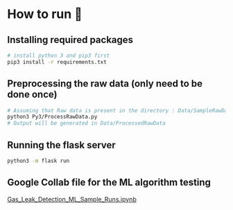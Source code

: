 # How to run 🤔

## Installing required packages

```bash
# install python 3 and pip3 first
pip3 install -r requirements.txt
```

## Preprocessing the raw data (only need to be done once)

```bash
# Assuming that Raw data is present in the directory : Data/SampleRawData
python3 Py3/ProcessRawData.py
# Output will be generated in Data/ProcessedRawData
```

## Running the flask server

```bash
python3 -m flask run
```

## Google Collab file for the ML algorithm testing
[Gas_Leak_Detection_ML_Sample_Runs.ipynb](Gas_Leak_Detection_ML_Sample_Runs.ipynb)
